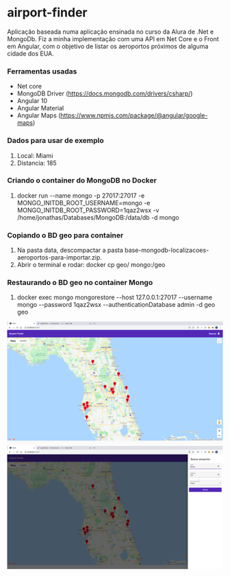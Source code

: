 # airport-finder

Aplicação baseada numa aplicação ensinada no curso da Alura de .Net e MongoDb. 
Fiz a minha implementação com uma API em Net Core e o Front em Angular, com o objetivo de listar os aeroportos próximos de alguma cidade dos EUA.

### Ferramentas usadas

* Net core
* MongoDB Driver (https://docs.mongodb.com/drivers/csharp/)
* Angular 10
* Angular Material
* Angular Maps (https://www.npmjs.com/package/@angular/google-maps)

### Dados para usar de exemplo

1. Local: Miami
2. Distancia: 185

### Criando o container do MongoDB no Docker

1. docker run --name mongo -p 27017:27017 -e MONGO_INITDB_ROOT_USERNAME=mongo -e MONGO_INITDB_ROOT_PASSWORD=1qaz2wsx -v /home/jonathas/Databases/MongoDB:/data/db -d mongo

### Copiando o BD geo para container

1. Na pasta data, descompactar a pasta base-mongodb-localizacoes-aeroportos-para-importar.zip.
2. Abrir o terminal e rodar: docker cp geo/ mongo:/geo

### Restaurando o BD geo no container Mongo

1. docker exec mongo mongorestore --host 127.0.0.1:27017 --username mongo --password 1qaz2wsx --authenticationDatabase admin -d geo geo

<img alt="Demonstração da aplicação" src="https://github.com/jonathastassi/airport-finder/blob/master/data/image.png" width="800">

<img alt="Demonstração da aplicação" src="https://github.com/jonathastassi/airport-finder/blob/master/data/image_menu.png" width="800">

